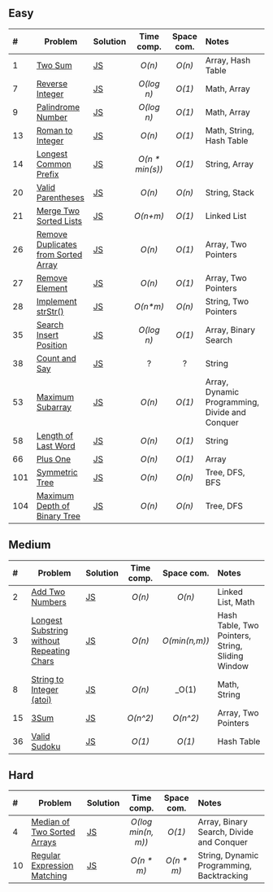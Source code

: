 ## Easy

| #    | Problem                                                                                                   | Solution                                   |   Time comp.    | Space com. | Notes                                          |
| :--- | --------------------------------------------------------------------------------------------------------- | :----------------------------------------- | :-------------: | :--------: | :--------------------------------------------- |
| 1    | [Two Sum](https://leetcode.com/problems/two-sum/)                                                         | [JS](js/two-sum.js)                        |     _O(n)_      |   _O(n)_   | Array, Hash Table                              |
| 7    | [Reverse Integer](https://leetcode.com/problems/reverse-integer/)                                         | [JS](js/reverse-integer.js)                |   _O(log n)_    |   _O(1)_   | Math, Array                                    |
| 9    | [Palindrome Number](https://leetcode.com/problems/palindrome-number/)                                     | [JS](js/palindrome-number.js)              |   _O(log n)_    |   _O(1)_   | Math, Array                                    |
| 13   | [Roman to Integer](https://leetcode.com/problems/roman-to-integer/)                                       | [JS](js/roman-to-integer.js)               |     _O(n)_      |   _O(1)_   | Math, String, Hash Table                       |
| 14   | [Longest Common Prefix](https://leetcode.com/problems/longest-common-prefix/)                             | [JS](js/longest-common-prefix.js)          | _O(n * min(s))_ |   _O(1)_   | String, Array                                  |
| 20   | [Valid Parentheses](https://leetcode.com/problems/valid-parentheses/)                                     | [JS](js/valid-parentheses.js)              |     _O(n)_      |   _O(n)_   | String, Stack                                  |
| 21   | [Merge Two Sorted Lists](https://leetcode.com/problems/merge-two-sorted-lists/)                           | [JS](js/merge-two-sorted-lists.js)         |    _O(n+m)_     |   _O(1)_   | Linked List                                    |
| 26   | [Remove Duplicates from Sorted Array](https://leetcode.com/problems/remove-duplicates-from-sorted-array/) | [JS](js/remove-duplicates-sorted-array.js) |     _O(n)_      |   _O(1)_   | Array, Two Pointers                            |
| 27   | [Remove Element](https://leetcode.com/problems/remove-element/)                                           | [JS](js/remove-element.js)                 |     _O(n)_      |   _O(1)_   | Array, Two Pointers                            |
| 28   | [Implement strStr()](https://leetcode.com/problems/implement-strstr/)                                     | [JS](js/implement-strStr.js)               |    _O(n*m)_     |   _O(n)_   | String, Two Pointers                           |
| 35   | [Search Insert Position](https://leetcode.com/problems/search-insert-position/)                           | [JS](js/search-insert-position.js)         |   _O(log n)_    |   _O(1)_   | Array, Binary Search                           |
| 38   | [Count and Say](https://leetcode.com/problems/count-and-say/)                                             | [JS](js/count-and-say.js)                  |        ?        |     ?      | String                                         |
| 53   | [Maximum Subarray](https://leetcode.com/problems/maximum-subarray/)                                       | [JS](js/maximum-subarray.js)               |     _O(n)_      |   _O(1)_   | Array, Dynamic Programming, Divide and Conquer |
| 58   | [Length of Last Word](https://leetcode.com/problems/length-of-last-word/)                                 | [JS](js/length-of-last-word.js)            |     _O(n)_      |   _O(1)_   | String                                         |
| 66   | [Plus One](https://leetcode.com/problems/plus-one/)                                                       | [JS](js/plus-one.js)                       |     _O(n)_      |   _O(1)_   | Array                                          |
| 101  | [Symmetric Tree](https://leetcode.com/problems/symmetric-tree/)                                           | [JS](js/symmetric-tree.js)                 |     _O(n)_      |   _O(n)_   | Tree, DFS, BFS                                 |
| 104  | [Maximum Depth of Binary Tree](https://leetcode.com/problems/maximum-depth-of-binary-tree/)               | [JS](js/max-depth-binary-tree.js)          |     _O(n)_      |   _O(n)_   | Tree, DFS                                      |


## Medium

| #    | Problem                                                                                                                    | Solution                                              | Time comp. |  Space com.   | Notes                                            |
| :--- | -------------------------------------------------------------------------------------------------------------------------- | :---------------------------------------------------- | :--------: | :-----------: | :----------------------------------------------- |
| 2    | [Add Two Numbers](https://leetcode.com/problems/add-two-numbers/)                                                          | [JS](js/add-two-numbers.js)                           |   _O(n)_   |    _O(n)_     | Linked List, Math                                |
| 3    | [Longest Substring without Repeating Chars](https://leetcode.com/problems/longest-substring-without-repeating-characters/) | [JS](js/longest-substring-without-repeating-chars.js) |   _O(n)_   | _O(min(n,m))_ | Hash Table, Two Pointers, String, Sliding Window |
| 8    | [String to Integer (atoi)](https://leetcode.com/problems/string-to-integer-atoi/)                                          | [JS](js/string-to-integer-atoi.js)                    |   _O(n)_   |     _O(1)     | Math, String                                     |
| 15   | [3Sum](https://leetcode.com/problems/3sum/)                                                                                | [JS](js/3sum.js)                                      |  _O(n^2)_  |   _O(n^2)_    | Array, Two Pointers                              |
| 36   | [Valid Sudoku](https://leetcode.com/problems/valid-sudoku/)                                                                | [JS](js/valid-sudoku.js)                              |   _O(1)_   |    _O(1)_     | Hash Table                                       |

## Hard

| #    | Problem                                                                                   | Solution                                |     Time comp.     | Space com. | Notes                                     |
| :--- | ----------------------------------------------------------------------------------------- | :-------------------------------------- | :----------------: | :--------: | :---------------------------------------- |
| 4    | [Median of Two Sorted Arrays](https://leetcode.com/problems/median-of-two-sorted-arrays/) | [JS](js/median-two-sorted-arrays.js)    | _O(log min(n, m))_ |   _O(1)_   | Array, Binary Search, Divide and Conquer  |
| 10   | [Regular Expression Matching](https://leetcode.com/problems/regular-expression-matching/) | [JS](js/regular-expression-matching.js) |     _O(n * m)_     | _O(n * m)_ | String, Dynamic Programming, Backtracking |
